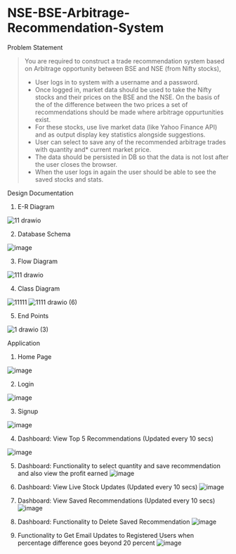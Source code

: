 # NSE-BSE-Arbitrage-Recommendation-System

Problem Statement
> You are required to construct a trade recommendation system based on Arbitrage opportunity between BSE and NSE (from Nifty stocks),
> * User logs in to system with a username and a password.
> * Once logged in, market data should be used to take the Nifty stocks and their prices on the BSE and the NSE. On the basis of the of the difference between the two prices a set of recommendations should be made where arbitrage oppurtunities exist.
> * For these stocks, use live market data (like Yahoo Finance API) and as output display key statistics alongside suggestions.
> * User can select to save any of the recommended arbitrage trades with quantity and* current market price. 
> * The data should be persisted in DB so that the data is not lost after the user closes the browser.
> * When the user logs in again the user should be able to see the saved stocks and stats.

Design Documentation

1. E-R Diagram

![11 drawio](https://user-images.githubusercontent.com/55836122/191514595-bbe0bc0b-84f7-4796-8432-98168c33ec27.png)

2. Database Schema

![image](https://user-images.githubusercontent.com/55836122/191514774-66a84b3a-72a6-42fb-8723-014d482536a3.png)

3. Flow Diagram

![111 drawio](https://user-images.githubusercontent.com/55836122/191514430-9d2d3d85-ba45-4eb5-b37d-1e9ab1b8a524.png)

4. Class Diagram

![11111](https://user-images.githubusercontent.com/55836122/191512017-bb333668-5406-41a5-9c46-b3c83533dbbb.jpg)
![1111 drawio (6)](https://user-images.githubusercontent.com/55836122/191512256-6c987eb9-d5b1-4072-b13e-a6b93b62fc3e.png)

5. End Points

![1 drawio (3)](https://user-images.githubusercontent.com/55836122/191514233-520be4f5-e8b8-4a8e-8720-40322cb4ebc2.png)

Application

1. Home Page

![image](https://user-images.githubusercontent.com/55836122/191516611-a56dbb36-3097-48b5-bb44-4932cefed81e.png)

2. Login

![image](https://user-images.githubusercontent.com/55836122/191515761-0e8021f7-a1e7-48f7-8622-6ed3835867a0.png)

3. Signup

![image](https://user-images.githubusercontent.com/55836122/191515874-48ab8101-75c3-4f3c-a1dc-db8a31d6c7df.png)

4. Dashboard: View Top 5 Recommendations (Updated every 10 secs)

![image](https://user-images.githubusercontent.com/55836122/191516103-d01e5113-2999-465c-9241-1540e83da50a.png)

5. Dashboard: Functionality to select quantity and save recommendation and also view the profit earned
![image](https://user-images.githubusercontent.com/55836122/191516800-028dd288-f037-4153-8d01-b50ee0e164d5.png)

6. Dashboard: View Live Stock Updates (Updated every 10 secs)
![image](https://user-images.githubusercontent.com/55836122/191516872-25906e44-6ed3-42b7-9e2d-1616d270bc32.png)


7. Dashboard: View Saved Recommendations (Updated every 10 secs)
![image](https://user-images.githubusercontent.com/55836122/191516958-10375320-39d5-4958-ade2-2d9de7605e4b.png)


8. Dashboard: Functionality to Delete Saved Recommendation
![image](https://user-images.githubusercontent.com/55836122/191517016-e777f539-acb6-48f2-bb76-50f8177fd8be.png)

9. Functionality to Get Email Updates to Registered Users when percentage difference goes beyond 20 percent
![image](https://user-images.githubusercontent.com/55836122/191518408-c743cf59-02e5-4570-a309-2f1cb24e53a9.png)


